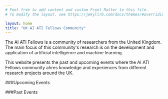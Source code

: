 ```yaml
---
# Feel free to add content and custom Front Matter to this file.
# To modify the layout, see https://jekyllrb.com/docs/themes/#overriding-theme-defaults

layout: home
title: "UK AI ATI Fellows Community"
---
```


The AI ATI Fellows is a community of researchers from the United Kingdom. The main focus of this community's research is on the development and application of artificial intelligence and machine learning.

This website presents the past and upcoming events where the AI ATI Fellows community ahres knowledge and experiences from different research projects around the UK.

###Upcoming Events

###Past Events


